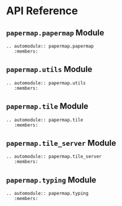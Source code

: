 # API Reference

## `papermap.papermap` Module

```{eval-rst}
.. automodule:: papermap.papermap
   :members:
```

## `papermap.utils` Module

```{eval-rst}
.. automodule:: papermap.utils
   :members:
```

## `papermap.tile` Module

```{eval-rst}
.. automodule:: papermap.tile
   :members:
```

## `papermap.tile_server` Module

```{eval-rst}
.. automodule:: papermap.tile_server
   :members:
```

## `papermap.typing` Module

```{eval-rst}
.. automodule:: papermap.typing
   :members:
```
